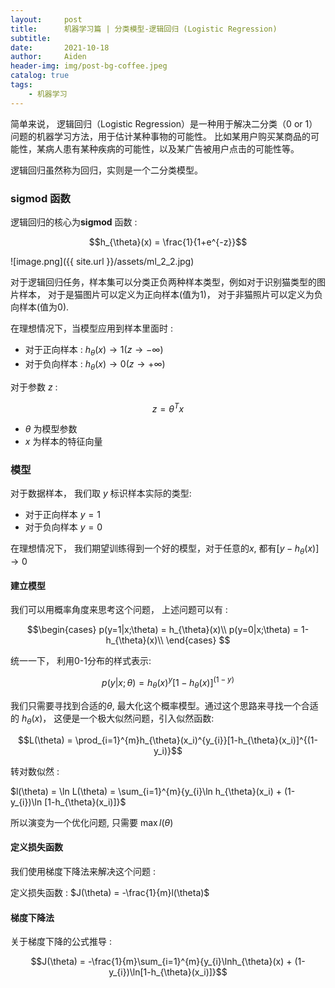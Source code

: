 ```yaml
---
layout:     post
title:      机器学习篇 | 分类模型-逻辑回归 (Logistic Regression)
subtitle:   
date:       2021-10-18
author:     Aiden
header-img: img/post-bg-coffee.jpeg
catalog: true 
tags:
    - 机器学习
---
```


简单来说， 逻辑回归（Logistic Regression）是一种用于解决二分类（0 or 1）问题的机器学习方法，用于估计某种事物的可能性。
比如某用户购买某商品的可能性，某病人患有某种疾病的可能性，以及某广告被用户点击的可能性等。

逻辑回归虽然称为回归，实则是一个二分类模型。 

### sigmod 函数 

逻辑回归的核心为**sigmod** 函数 :

$$h_{\theta}(x) = \frac{1}{1+e^{-z}}$$

![image.png]({{ site.url }}/assets/ml_2_2.jpg)

对于逻辑回归任务，样本集可以分类正负两种样本类型，例如对于识别猫类型的图片样本， 对于是猫图片可以定义为正向样本(值为1)， 对于非猫照片可以定义为负向样本(值为0).

在理想情况下，当模型应用到样本里面时 : 

- 对于正向样本 : $h_{\theta}(x) \to 1 (z \to -\infty)$
- 对于负向样本 : $h_{\theta}(x) \to 0 (z \to +\infty)$

对于参数 $z$ : 

$$z=\theta^{T}x$$

- $\theta$ 为模型参数
- $x$ 为样本的特征向量


### 模型

对于数据样本， 我们取 $y$ 标识样本实际的类型:

- 对于正向样本 $y = 1$
- 对于负向样本 $y = 0$

在理想情况下， 我们期望训练得到一个好的模型，对于任意的$x$, 都有$[y-h_{\theta}(x)]\to 0$

#### 建立模型

我们可以用概率角度来思考这个问题， 上述问题可以有 :

$$\begin{cases}
p(y=1|x;\theta) = h_{\theta}(x)\\
p(y=0|x;\theta) = 1- h_{\theta}(x)\\
\end{cases}
$$

统一一下， 利用0-1分布的样式表示: 

$$p(y|x;\theta) = h_{\theta}(x)^y[1-h_{\theta}(x)]^{(1-y)}$$

我们只需要寻找到合适的$\theta$, 最大化这个概率模型。通过这个思路来寻找一个合适的 $h_{\theta}(x)$，
这便是一个极大似然问题，引入似然函数: 

$$L(\theta) = \prod_{i=1}^{m}h_{\theta}(x_i)^{y_{i}}[1-h_{\theta}(x_i)]^{(1-y_i)}$$

转对数似然 : 

$l(\theta) = \ln L(\theta) = \sum_{i=1}^{m}{y_{i}\ln h_{\theta}(x_i) + (1-y_{i})\ln [1-h_{\theta}(x_i)]}$

所以演变为一个优化问题, 只需要 $\max{l(\theta)}$

#### 定义损失函数

我们使用梯度下降法来解决这个问题 : 

定义损失函数  : $J(\theta) = -\frac{1}{m}l(\theta)$

#### 梯度下降法

关于梯度下降的公式推导 : 

$$J(\theta) = -\frac{1}{m}\sum_{i=1}^{m}{y_{i}\lnh_{\theta}(x) + (1-y_{i})\ln[1-h_{\theta}(x_i)]}$$








